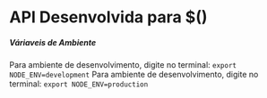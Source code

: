 # API Desenvolvida para $()

##### Váriaveis de Ambiente
Para ambiente de desenvolvimento, digite no terminal:
`export NODE_ENV=development`
Para ambiente de desenvolvimento, digite no terminal:
`export NODE_ENV=production`
